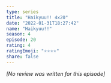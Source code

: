 ```yaml
---
type: series
title: "Haikyuu!! 4x20"
date: "2022-01-31T18:27:42"
name: "Haikyuu!!"
season: 4
episode: 20
rating: 4
ratingEmoji: "⭐️⭐️⭐️⭐️"
share: false
---
```


*[No review was written for this episode]*
